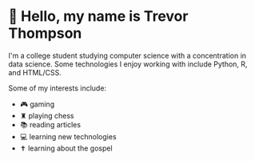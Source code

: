 <h1>👋 Hello, my name is Trevor Thompson</h1>

I'm a college student studying computer science with a concentration in data science. Some technologies I enjoy working with include Python, R, and HTML/CSS.</br>

<!--![Anurag's GitHub stats](https://github-readme-stats.vercel.app/api?username=thompsontr18&show_icons=true&bg_color=00000000&hide_border=true)</br>-->

Some of my interests include:
- 🎮 gaming
- ♜ playing chess
- 📚 reading articles 
- 💻 learning new technologies
- ✝️ learning about the gospel





<!---
thompsontr18/thompsontr18 is a ✨ special ✨ repository because its `README.md` (this file) appears on your GitHub profile.
You can click the Preview link to take a look at your changes.
--->
